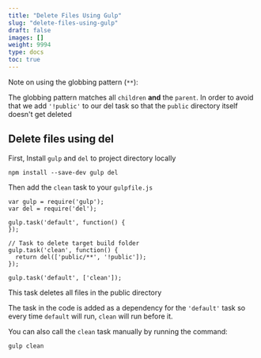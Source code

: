 ```yaml
---
title: "Delete Files Using Gulp"
slug: "delete-files-using-gulp"
draft: false
images: []
weight: 9994
type: docs
toc: true
---
```


Note on using the globbing pattern (`**`):

The globbing pattern matches all `children` **and** the `parent`. In order to avoid that we add `'!public'` to our del task so that the `public` directory itself doesn't get deleted

## Delete files using del
First, Install `gulp` and `del` to project directory locally

    npm install --save-dev gulp del

Then add the `clean` task to your `gulpfile.js`

    var gulp = require('gulp');
    var del = require('del');
    
    gulp.task('default', function() {
    });
    
    // Task to delete target build folder
    gulp.task('clean', function() {
      return del(['public/**', '!public']);
    });
    
    gulp.task('default', ['clean']);

This task deletes all files in the public directory

The task in the code is added as a dependency for the `'default'` task so every time `default` will run, `clean` will run before it.

You  can also call the `clean` task manually by running the command:

    gulp clean


